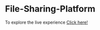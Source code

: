 # File-Sharing-Platform

To explore the live experience [Click here!](https://renuckam.github.io/File-Sharing-Platform/)
